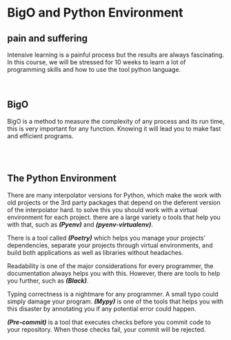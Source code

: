 # BigO and Python Environment

## pain and suffering

Intensive learning is a painful process but the results are always fascinating. In this course, we will be stressed for 10 weeks to learn a lot of programming skills and how to use the tool python language.

<be>

<br>

## BigO 

BigO is a method to measure the complexity of any process and its run time, this is very important for any function. Knowing it will lead you to make fast and efficient programs.

<br>

<br>

## The Python Environment

There are many interpolator versions for Python, which make the work with old projects or the 3rd party packages that depend on the deferent version of the interpolator hard. to solve this you should work with a virtual environment for each project. there are a large variety o tools that help you with that, such as ***(Pyenv)*** and ***(pyenv-virtualenv)***.

There is a tool called ***(Poetry)*** which helps you manage your projects’ dependencies, separate your projects through virtual environments, and build both applications as well as libraries without headaches.

Readability is one of the major considerations for every programmer, the documentation always helps you with this. However, there are tools to help you further, such as ***(Black)***.


Typing correctness is a nightmare for any programmer. A small typo could simply damage your program. ***(Mypy)*** is one of the tools that helps you with this disaster by annotating you if any potential error could happen.

***(Pre-commit)*** is a tool that executes checks before you commit code to your repository. When those checks fail, your commit will be rejected.



